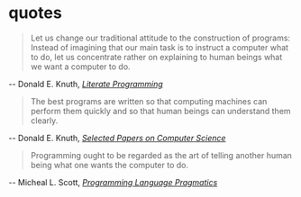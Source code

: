 # quotes

> Let us change our traditional attitude to the construction of programs:
> Instead of imagining that our main task is to instruct a computer what to
> do, let us concentrate rather on explaining to human beings what we want a
> computer to do.

-- Donald E. Knuth, [_Literate Programming_](http://www.literateprogramming.com/knuthweb.pdf)

> The best programs are written so that computing machines can perform them
> quickly and so that human beings can understand them clearly.

-- Donald E. Knuth, [_Selected Papers on Computer Science_](http://www-cs-faculty.stanford.edu/~uno/cs.html)

> Programming ought to be regarded as the art of telling another human being
> what one wants the computer to do.

-- Micheal L. Scott, [_Programming Language Pragmatics_](https://www.cs.rochester.edu/~scott/pragmatics/)
